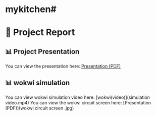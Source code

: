 # mykitchen#
# 📄 Project Report
## 📊 Project Presentation
You can view the presentation here: [Presentation (PDF)](presentation.pdf)
## 📊  wokwi simulation
You can view wokwi simulation video here: [wokwi(video)](simulation video.mp4)
You can view the wokwi circuit screen here: [Presentation (PDF)](wokwi circuit screen .jpg)
